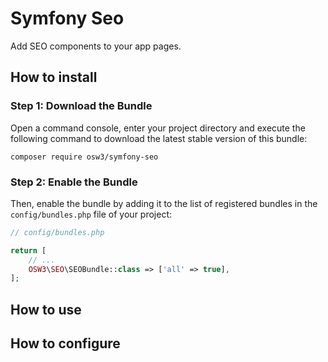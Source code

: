 # Symfony Seo

Add SEO components to your app pages.

## How to install

### Step 1: Download the Bundle

Open a command console, enter your project directory and execute the
following command to download the latest stable version of this bundle:

```console
composer require osw3/symfony-seo
```

### Step 2: Enable the Bundle

Then, enable the bundle by adding it to the list of registered bundles
in the `config/bundles.php` file of your project:

```php 
// config/bundles.php

return [
    // ...
    OSW3\SEO\SEOBundle::class => ['all' => true],
];
```

## How to use

## How to configure